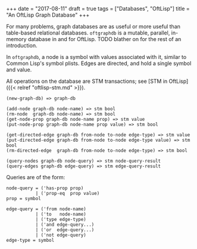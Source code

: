 +++
date = "2017-08-11"
draft = true
tags = ["Databases", "OftLisp"]
title = "An OftLisp Graph Database"
+++

For many problems, graph databases are as useful or more useful than table-based relational databases.
`oftgraphdb` is a mutable, parallel, in-memory database in and for OftLisp.
TODO blather on for the rest of an introduction.

In `oftgraphdb`, a node is a symbol with values associated with it, similar to Common Lisp's symbol plists.
Edges are directed, and hold a single symbol and value.

All operations on the database are STM transactions; see [STM in OftLisp]({{< relref "oftlisp-stm.md" >}}).

```oftlisp
(new-graph-db) => graph-db

(add-node graph-db node-name) => stm bool
(rm-node  graph-db node-name) => stm bool
(get-node-prop graph-db node-name prop) => stm value
(put-node-prop graph-db node-name prop value) => stm bool

(get-directed-edge graph-db from-node to-node edge-type) => stm value
(put-directed-edge graph-db from-node to-node edge-type value) => stm bool
(rm-directed-edge  graph-db from-node to-node edge-type) => stm bool

(query-nodes graph-db node-query) => stm node-query-result
(query-edges graph-db edge-query) => stm edge-query-result
```

Queries are of the form:

```
node-query = ('has-prop prop)
           | ('prop-eq  prop value)
prop = symbol

edge-query = ('from node-name)
           | ('to   node-name)
           | ('type edge-type)
           | ('and edge-query...)
           | ('or  edge-query...)
		   | ('not edge-query)
edge-type = symbol
```
